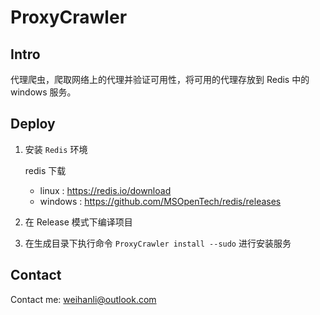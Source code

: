 # ProxyCrawler

## Intro

代理爬虫，爬取网络上的代理并验证可用性，将可用的代理存放到 Redis 中的 windows 服务。

## Deploy

1. 安装 `Redis` 环境

    redis 下载

    - linux : <https://redis.io/download>
    - windows : <https://github.com/MSOpenTech/redis/releases>

1. 在 Release 模式下编译项目

1. 在生成目录下执行命令 `ProxyCrawler install --sudo` 进行安装服务

## Contact

Contact me: weihanli@outlook.com